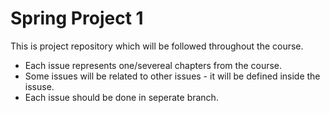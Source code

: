 # Spring Project 1
This is project repository which will be followed throughout the course.

* Each issue represents one/severeal chapters from the course.
* Some issues will be related to other issues - it will be defined inside the issuse.
* Each issue should be done in seperate branch.
